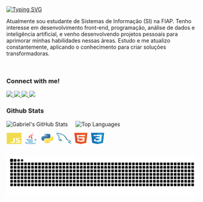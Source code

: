<a href="https://git.io/typing-svg"><img src="https://readme-typing-svg.demolab.com?font=Fira+Code&weight=700&size=22&duration=4500&pause=1000&color=3B0097&width=435&lines=Ol%C3%A1!!+Eu+sou+o+Gabriel+Morais" alt="Typing SVG" /></a>

<p>Atualmente sou estudante de Sistemas de Informação (SI) na FIAP. Tenho interesse em desenvolvimento front-end, programação, análise de dados e inteligência artificial, e venho desenvolvendo projetos pessoais para aprimorar minhas habilidades nessas áreas. 
  Estudo e me atualizo constantemente, aplicando o conhecimento para criar soluções transformadoras.</p>

<br>

### Connect with me!

<div> 
  <a href="https://www.linkedin.com/in/gabriel-morais-707a1335b/" target="_blank">
    <img src="https://img.shields.io/badge/-LinkedIn-070013?style=for-the-badge&logo=linkedin&logoColor=3B0097" target="_blank">
  </a>
  <a href="https://github.com/moraisgab" target="_blank">
    <img src="https://img.shields.io/badge/-GitHub-070013?style=for-the-badge&logo=github&logoColor=3B0097" target="_blank">
  </a>
  <a href="mailto:SEUEMAIL@exemplo.com" target="_blank">
    <img src="https://img.shields.io/badge/-Gmail-070013?style=for-the-badge&logo=gmail&logoColor=3B0097" target="_blank">
  </a>
  <a href="https://www.instagram.com/1.morais/" target="_blank">
    <img src="https://img.shields.io/badge/-Instagram-070013?style=for-the-badge&logo=instagram&logoColor=3B0097" target="_blank">
  </a>
</div>



### Github Stats

<p style="display: flex; align-items: flex-start; gap: 20px; margin-top: 5px;">
  <img src="https://github-readme-stats.vercel.app/api?username=moraisgab&show_icons=true&bg_color=070013&icon_color=3B0097&text_color=FFFFFF&title_color=FFFFFF&hide_title=true&hide=issues&border_color=2E005B" alt="Gabriel's GitHub Stats" style="margin-top:0;" />
  <img src="https://github-readme-stats.vercel.app/api/top-langs/?username=moraisgab&layout=compact&bg_color=070013&title_color=FFFFFF&text_color=A0A0A0&hide_border=false&border_color=2E005B" alt="Top Languages" style="margin-top:0;" />
</p>


<div style="display: inline_block">
  <img align="center" alt="Gabriel-Js" height="30" width="40" src="https://raw.githubusercontent.com/devicons/devicon/master/icons/javascript/javascript-plain.svg">
  <img align="center" alt="Gabriel-Java" height="30" width="40" src="https://raw.githubusercontent.com/devicons/devicon/master/icons/java/java-original.svg">
  <img align="center" alt="Gabriel-Python" height="30" width="40" src="https://raw.githubusercontent.com/devicons/devicon/master/icons/python/python-original.svg">
  <img align="center" alt="Gabriel-SQL" height="30" width="40" src="https://raw.githubusercontent.com/devicons/devicon/master/icons/mysql/mysql-original.svg">
  <img align="center" alt="Gabriel-HTML" height="30" width="40" src="https://raw.githubusercontent.com/devicons/devicon/master/icons/html5/html5-original.svg">
  <img align="center" alt="Gabriel-CSS" height="30" width="40" src="https://raw.githubusercontent.com/devicons/devicon/master/icons/css3/css3-original.svg">
</div>


##

<picture align="center">
  <source media="(prefers-color-scheme: dark)" srcset="https://raw.githubusercontent.com/moraisgab/moraisgab/output/github-contribution-grid-snake-dark.svg">
  <source media="(prefers-color-scheme: light)" srcset="https://raw.githubusercontent.com/moraisgab/moraisgab/output/github-contribution-grid-snake.svg">
  <img align="center" alt="github contribution grid snake animation" src="https://raw.githubusercontent.com/moraisgab/moraisgab/output/github-contribution-grid-snake.svg">
</picture>
